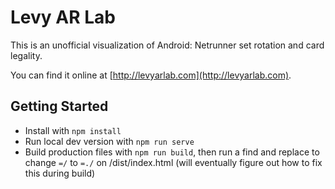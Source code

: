 # Levy AR Lab

This is an unofficial visualization of Android: Netrunner set rotation and card legality.

You can find it online at [http://levyarlab.com](http://levyarlab.com).

## Getting Started

- Install with `npm install`
- Run local dev version with `npm run serve`
- Build production files with `npm run build`, then run a find and replace to change `=/` to `=./` on /dist/index.html (will eventually figure out how to fix this during build)